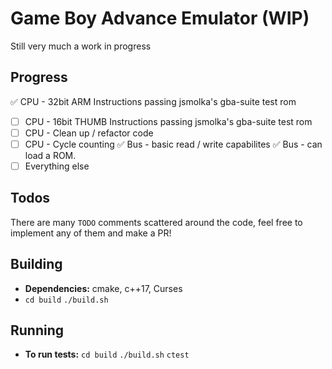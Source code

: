 # Game Boy Advance Emulator (WIP)
Still very much a work in progress


## Progress
:white_check_mark: CPU - 32bit ARM Instructions passing jsmolka's gba-suite test rom
- [ ]  CPU - 16bit THUMB Instructions passing jsmolka's gba-suite test rom
- [ ]  CPU - Clean up / refactor code
- [ ]  CPU - Cycle counting
:white_check_mark: Bus - basic read / write capabilites
:white_check_mark: Bus - can load a ROM. 
- [ ]  Everything else

## Todos
There are many `TODO` comments scattered around the code, feel free to implement any of them and make a PR!

## Building 
* **Dependencies:** cmake, c++17, Curses
* `cd build` `./build.sh`

## Running
* **To run tests:** `cd build` `./build.sh` `ctest`
